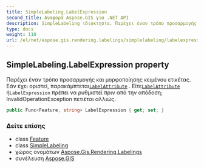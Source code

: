 ```yaml
---
title: SimpleLabeling.LabelExpression
second_title: Αναφορά Aspose.GIS για .NET API
description: SimpleLabeling ιδιοκτησία. Παρέχει έναν τρόπο προσαρμογής και μορφοποίησης κειμένου ετικέτας. Εάν έχει οριστεί παρακάμπτεταιLabelAttribute . ΕίτεLabelAttribute ήLabelExpression πρέπει να ρυθμιστεί πριν από την απόδοση InvalidOperationException πετιέται αλλιώς.
type: docs
weight: 110
url: /el/net/aspose.gis.rendering.labelings/simplelabeling/labelexpression/
---
```

## SimpleLabeling.LabelExpression property

Παρέχει έναν τρόπο προσαρμογής και μορφοποίησης κειμένου ετικέτας. Εάν έχει οριστεί, παρακάμπτεται[`LabelAttribute`](../labelattribute/) . Είτε[`LabelAttribute`](../labelattribute/) ή`LabelExpression` πρέπει να ρυθμιστεί πριν από την απόδοση; InvalidOperationException πετιέται αλλιώς.

```csharp
public Func<Feature, string> LabelExpression { get; set; }
```

### Δείτε επίσης

* class [Feature](../../../aspose.gis/feature/)
* class [SimpleLabeling](../)
* χώρος ονομάτων [Aspose.Gis.Rendering.Labelings](../../simplelabeling/)
* συνέλευση [Aspose.GIS](../../../)


